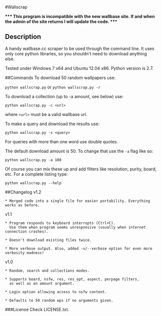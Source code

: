 #Wallscrap  

<b>*** This program is incompatible with the new wallbase site. If and when the admin of the site returns I will update the code. ***</b>

## Description
A handy wallbase.cc scraper to be used through the command line.
It uses only core python libraries, so you shouldn't need to download anything else.

Tested under Windows 7 x64 and Ubuntu 12.04 x86. Python version is 2.7.

##Commands
To download 50 random wallpapers use:

`python wallscrap.py` or `python wallscrap.py -r`  

To download a collection (up to -a amount, see below) use:

`python wallscrap.py -c <url>`

where `<url>` must be a valid wallbase url.  


To make a query and download the results use:

`python wallscrap.py -s <query>`

For queries with more than one word use double quotes.

The default download amount is 50. To change that use the `-a` flag like so:

`python wallscrap.py -a 100`  

Of course you can mix these up and add filters like resolution, purity, board, etc. For a complete listing type:

`python wallscrap.py --help`  

##Changelog
v1.2

    * Merged code into a single file for easier portability. Everything works as before.

v1.1  

    * Program responds to keyboard interrupts (Ctrl+C).  
      Use them when program seems unresponsive (usually when internet connection crashes).

    * Doesn't download existing files twice.

    * More verbose output. Also, added -v/--verbose option for even more verbosity madness!  
    
v1.0  

    * Random, search and collections modes.

    * Supports board, nsfw, res, res_opt, aspect, perpage filters,
      as well as an amount argument.

    * Login option allowing access to nsfw content.

    * Defaults to 50 random wps if no arguments given.
    
###License
Check LICENSE.txt.
